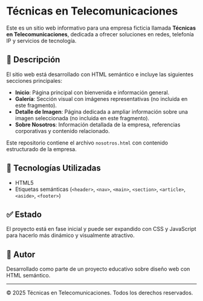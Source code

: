 # Técnicas en Telecomunicaciones

Este es un sitio web informativo para una empresa ficticia llamada **Técnicas en Telecomunicaciones**, dedicada a ofrecer soluciones en redes, telefonía IP y servicios de tecnología.

## 📄 Descripción

El sitio web está desarrollado con HTML semántico e incluye las siguientes secciones principales:

- **Inicio**: Página principal con bienvenida e información general.
- **Galería**: Sección visual con imágenes representativas (no incluida en este fragmento).
- **Detalle de Imagen**: Página dedicada a ampliar información sobre una imagen seleccionada (no incluida en este fragmento).
- **Sobre Nosotros**: Información detallada de la empresa, referencias corporativas y contenido relacionado.


Este repositorio contiene el archivo `nosotros.html` con contenido estructurado de la empresa.

## 🧩 Tecnologías Utilizadas

- HTML5
- Etiquetas semánticas (`<header>`, `<nav>`, `<main>`, `<section>`, `<article>`, `<aside>`, `<footer>`)


## ✅ Estado

El proyecto está en fase inicial y puede ser expandido con CSS y JavaScript para hacerlo más dinámico y visualmente atractivo.

## 📌 Autor

Desarrollado como parte de un proyecto educativo sobre diseño web con HTML semántico.

---

© 2025 Técnicas en Telecomunicaciones. Todos los derechos reservados.